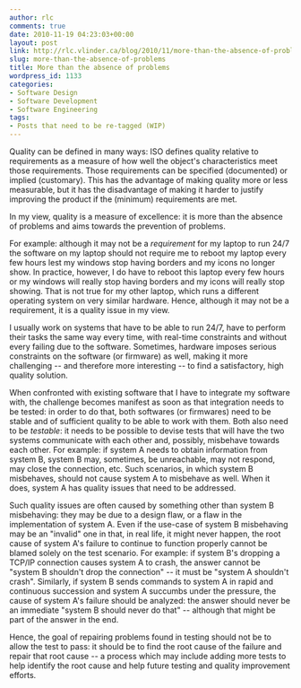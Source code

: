 ```yaml
---
author: rlc
comments: true
date: 2010-11-19 04:23:03+00:00
layout: post
link: http://rlc.vlinder.ca/blog/2010/11/more-than-the-absence-of-problems/
slug: more-than-the-absence-of-problems
title: More than the absence of problems
wordpress_id: 1133
categories:
- Software Design
- Software Development
- Software Engineering
tags:
- Posts that need to be re-tagged (WIP)
---
```


Quality can be defined in many ways: ISO defines quality relative to requirements as a measure of how well the object's characteristics meet those requirements. Those requirements can be specified (documented) or implied (customary). This has the advantage of making quality more or less measurable, but it has the disadvantage of making it harder to justify improving the product if the (minimum) requirements are met.

In my view, quality is a measure of excellence: it is more than the absence of problems and aims towards the prevention of problems.
<!--more-->
For example: although it may not be a _requirement_ for my laptop to run 24/7 the software on my laptop should not require me to reboot my laptop every few hours lest my windows stop having borders and my icons no longer show. In practice, however, I do have to reboot this laptop every few hours or my windows will really stop having borders and my icons will really stop showing. That is not true for my other laptop, which runs a different operating system on very similar hardware. Hence, although it may not be a requirement, it is a quality issue in my view.

I usually work on systems that have to be able to run 24/7, have to perform their tasks the same way every time, with real-time constraints and without every failing due to the software. Sometimes, hardware imposes serious constraints on the software (or firmware) as well, making it more challenging -- and therefore more interesting -- to find a satisfactory, high quality solution.

When confronted with existing software that I have to integrate my software with, the challenge becomes manifest as soon as that integration needs to be tested: in order to do that, both softwares (or firmwares) need to be stable and of sufficient quality to be able to work with them. Both also need to be _testable_: it needs to be possible to devise tests that will have the two systems communicate with each other and, possibly, misbehave towards each other. For example: if system A needs to obtain information from system B, system B may, sometimes, be unreachable, may not respond, may close the connection, etc. Such scenarios, in which system B misbehaves, should not cause system A to misbehave as well. When it does, system A has quality issues that need to be addressed.

Such quality issues are often caused by something other than system B misbehaving: they may be due to a design flaw, or a flaw in the implementation of system A. Even if the use-case of system B misbehaving may be an "invalid" one in that, in real life, it might never happen, the root cause of system A's failure to continue to function properly cannot be blamed solely on the test scenario. For example: if system B's dropping a TCP/IP connection causes system A to crash, the answer cannot be "system B shouldn't drop the connection" -- it must be "system A shouldn't crash". Similarly, if system B sends commands to system A in rapid and continuous succession and system A succumbs under the pressure, the cause of system A's failure should be analyzed: the answer should never be an immediate "system B should never do that" -- although that might be part of the answer in the end.

Hence, the goal of repairing problems found in testing should not be to allow the test to pass: it should be to find the root cause of the failure and repair that root cause -- a process which may include adding more tests to help identify the root cause and help future testing and quality improvement efforts.
